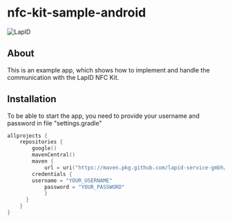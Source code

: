 # nfc-kit-sample-android

![LapID](https://media.lapid.de/logo.svg)

## About

This is an example app, which shows how to implement and handle the communication with the LapID NFC Kit.

## Installation

To be able to start the app, you need to provide your username and password in file "settings.gradle"

```kotlin
allprojects {
    repositories {
        google()
        mavenCentral()
        maven {
    		url = uri("https://maven.pkg.github.com/lapid-service-gmbh/nfc-kit-android")
		credentials {
		username = "YOUR_USERNAME"
	    	password = "YOUR_PASSWORD"
	    	}
	  }
    }
}
```
